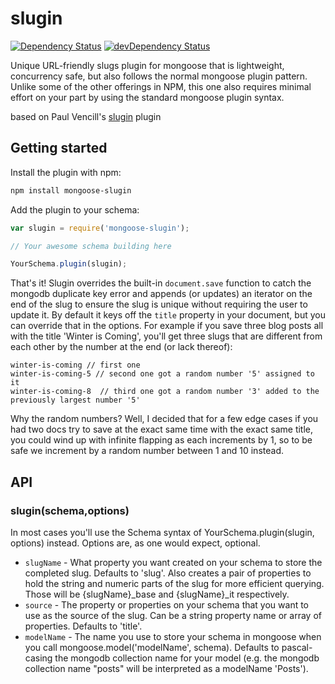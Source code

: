 slugin
======

[![Dependency Status](https://david-dm.org/mrphelz/slugin.svg?theme=shields.io)](https://david-dm.org/mrphelz/slugin) [![devDependency Status](https://david-dm.org/mrphelz/slugin/dev-status.svg?theme=shields.io)](https://david-dm.org/mrphelz/slugin#info=devDependencies)

Unique URL-friendly slugs plugin for mongoose that is lightweight, concurrency safe, but also follows the normal mongoose plugin pattern. Unlike some of the other offerings in NPM, this one also requires minimal effort on your part by using the standard mongoose plugin syntax.

based on Paul Vencill's [slugin](https://github.com/pvencill/slugin) plugin

## Getting started
Install the plugin with npm:

```sh
npm install mongoose-slugin
```

Add the plugin to your schema:

```javascript
var slugin = require('mongoose-slugin');

// Your awesome schema building here

YourSchema.plugin(slugin);
```

That's it!  Slugin overrides the built-in `document.save` function to catch the mongodb duplicate key error and appends (or updates) an iterator on the end of the slug to ensure the slug is unique without requiring the user to update it.  By default it keys off the `title` property in your document, but you can override that in the options.  For example if you save three blog posts all with the title 'Winter is Coming', you'll get three slugs that are different from each other by the number at the end (or lack thereof):

```
winter-is-coming // first one
winter-is-coming-5 // second one got a random number '5' assigned to it
winter-is-coming-8  // third one got a random number '3' added to the previously largest number '5'
```

Why the random numbers?  Well, I decided that for a few edge cases if you had two docs try to save at the exact same time with the exact same title, you could wind up with infinite flapping as each increments by 1, so to be safe we increment by a random number between 1 and 10 instead.  

## API
### slugin(schema,options)
In most cases you'll use the Schema syntax of YourSchema.plugin(slugin, options) instead.  Options are, as one would expect, optional.

* `slugName` - What property you want created on your schema to store the completed slug.  Defaults to 'slug'.  Also creates a pair of properties to hold the string and numeric parts of the slug for more efficient querying. Those will be {slugName}_base and {slugName}_it respectively.
* `source` - The property or properties on your schema that you want to use as the source of the slug. Can be a string property name or array of properties. Defaults to 'title'. 
* `modelName` - The name you use to store your schema in mongoose when you call mongoose.model('modelName', schema). Defaults to pascal-casing the mongodb collection name for your model (e.g. the mongodb collection name "posts" will be interpreted as a modelName 'Posts').  
